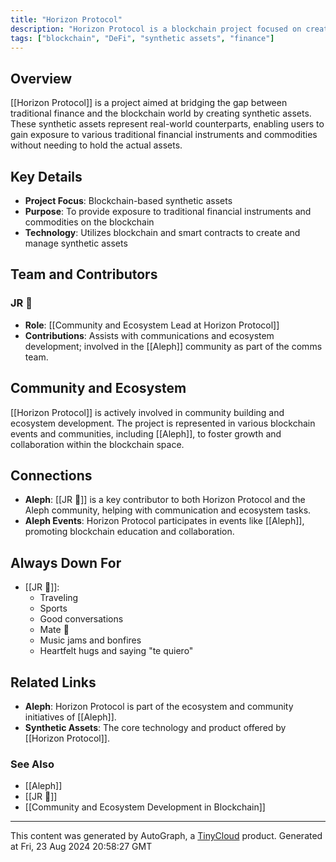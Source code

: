 ```yaml
---
title: "Horizon Protocol"
description: "Horizon Protocol is a blockchain project focused on creating synthetic assets that represent real-world assets, thus enabling users to gain exposure to various traditional financial instruments and commodities on the blockchain."
tags: ["blockchain", "DeFi", "synthetic assets", "finance"]
---
```


## Overview
[[Horizon Protocol]] is a project aimed at bridging the gap between traditional finance and the blockchain world by creating synthetic assets. These synthetic assets represent real-world counterparts, enabling users to gain exposure to various traditional financial instruments and commodities without needing to hold the actual assets.

## Key Details
- **Project Focus**: Blockchain-based synthetic assets
- **Purpose**: To provide exposure to traditional financial instruments and commodities on the blockchain
- **Technology**: Utilizes blockchain and smart contracts to create and manage synthetic assets

## Team and Contributors
### JR 🧉
- **Role**: [[Community and Ecosystem Lead at Horizon Protocol]]
- **Contributions**: Assists with communications and ecosystem development; involved in the [[Aleph]] community as part of the comms team.

## Community and Ecosystem
[[Horizon Protocol]] is actively involved in community building and ecosystem development. The project is represented in various blockchain events and communities, including [[Aleph]], to foster growth and collaboration within the blockchain space.

## Connections
- **Aleph**: [[JR 🧉]] is a key contributor to both Horizon Protocol and the Aleph community, helping with communication and ecosystem tasks.
- **Aleph Events**: Horizon Protocol participates in events like [[Aleph]], promoting blockchain education and collaboration.

## Always Down For
- [[JR 🧉]]:
  - Traveling
  - Sports
  - Good conversations
  - Mate 🧉
  - Music jams and bonfires
  - Heartfelt hugs and saying "te quiero"

## Related Links
- **Aleph**: Horizon Protocol is part of the ecosystem and community initiatives of [[Aleph]].
- **Synthetic Assets**: The core technology and product offered by [[Horizon Protocol]].

### See Also
- [[Aleph]]
- [[JR 🧉]]
- [[Community and Ecosystem Development in Blockchain]]

---
This content was generated by AutoGraph, a [TinyCloud](https://tinycloud.xyz/) product.
Generated at Fri, 23 Aug 2024 20:58:27 GMT